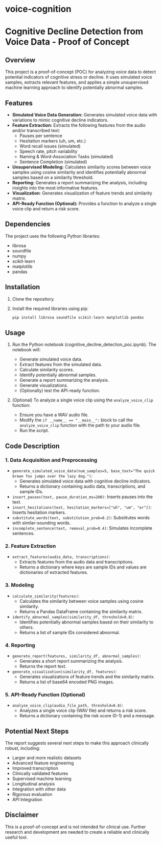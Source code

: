 # voice-cognition
# Cognitive Decline Detection from Voice Data - Proof of Concept

## Overview

This project is a proof-of-concept (POC) for analyzing voice data to detect potential indicators of cognitive stress or decline. It uses simulated voice samples, extracts relevant features, and applies a simple unsupervised machine learning approach to identify potentially abnormal samples.

## Features

* **Simulated Voice Data Generation:** Generates simulated voice data with variations to mimic cognitive decline indicators.
* **Feature Extraction:** Extracts the following features from the audio and/or transcribed text:
    * Pauses per sentence
    * Hesitation markers (uh, um, etc.)
    * Word recall issues (simulated)
    * Speech rate, pitch variability
    * Naming & Word-Association Tasks (simulated)
    * Sentence Completion (simulated)
* **Unsupervised Modeling:** Calculates similarity scores between voice samples using cosine similarity and identifies potentially abnormal samples based on a similarity threshold.
* **Reporting:** Generates a report summarizing the analysis, including insights into the most informative features.
* **Visualization**: Generates visualization of feature trends and similarity matrix.
* **API-Ready Function (Optional):** Provides a function to analyze a single voice clip and return a risk score.

## Dependencies

The project uses the following Python libraries:

* librosa
* soundfile
* numpy
* scikit-learn
* matplotlib
* pandas

## Installation

1.  Clone the repository.
2.  Install the required libraries using pip:

    ```bash
    pip install librosa soundfile scikit-learn matplotlib pandas
    ```

## Usage

1.  Run the Python notebook (cognitive\_decline\_detection\_poc.ipynb).  The notebook will:
    * Generate simulated voice data.
    * Extract features from the simulated data.
    * Calculate similarity scores.
    * Identify potentially abnormal samples.
    * Generate a report summarizing the analysis.
    * Generate visualizations.
    * (Optionally) test the API-ready function.

2.  (Optional) To analyze a single voice clip using the `analyze_voice_clip` function:
    * Ensure you have a WAV audio file.
    * Modify the `if __name__ == "__main__":` block to call the  `analyze_voice_clip`  function with the path to your audio file.
    * Run the script.

## Code Description

### 1. Data Acquisition and Preprocessing

* `generate_simulated_voice_data(num_samples=5, base_text="The quick brown fox jumps over the lazy dog.")`:
    * Generates simulated voice data with cognitive decline indicators.
    * Returns a dictionary containing audio data, transcriptions, and sample IDs.
* `insert_pauses(text, pause_duration_ms=200)`: Inserts pauses into the text.
* `insert_hesitations(text, hesitation_markers=["uh", "um", "er"])`: Inserts hesitation markers.
* `substitute_words(text, substitution_prob=0.2)`: Substitutes words with similar-sounding words.
* `incomplete_sentence(text, removal_prob=0.4)`: Simulates incomplete sentences.

### 2. Feature Extraction

* `extract_features(audio_data, transcriptions)`:
    * Extracts features from the audio data and transcriptions.
    * Returns a dictionary where keys are sample IDs and values are dictionaries of extracted features.

### 3. Modeling

* `calculate_similarity(features)`:
    * Calculates the similarity between voice samples using cosine similarity.
    * Returns a Pandas DataFrame containing the similarity matrix.
* `identify_abnormal_samples(similarity_df, threshold=0.8)`:
    * Identifies potentially abnormal samples based on their similarity to others.
    * Returns a list of sample IDs considered abnormal.

### 4. Reporting

* `generate_report(features, similarity_df, abnormal_samples)`:
    * Generates a short report summarizing the analysis.
    * Returns the report text.
* `generate_visualization(similarity_df, features)`:
    * Generates visualizations of feature trends and the similarity matrix.
    * Returns a list of base64 encoded PNG images.

### 5. API-Ready Function (Optional)

* `analyze_voice_clip(audio_file_path, threshold=0.8)`:
    * Analyzes a single voice clip (WAV file) and returns a risk score.
    * Returns a dictionary containing the risk score (0-1) and a message.

## Potential Next Steps

The report suggests several next steps to make this approach clinically robust, including:

* Larger and more realistic datasets
* Advanced feature engineering
* Improved transcription
* Clinically validated features
* Supervised machine learning
* Longitudinal analysis
* Integration with other data
* Rigorous evaluation
* API Integration

## Disclaimer

This is a proof-of-concept and is not intended for clinical use. Further research and development are needed to create a reliable and clinically useful tool.
